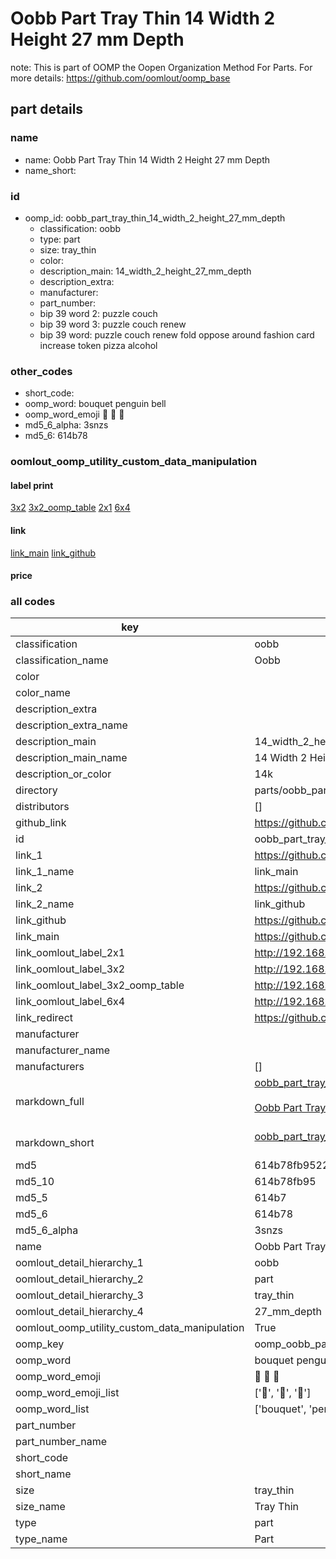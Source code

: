 # Oobb Part Tray Thin 14 Width 2 Height 27 mm Depth  

note: This is part of OOMP the Oopen Organization Method For Parts. For more details: https://github.com/oomlout/oomp_base

##  part details
  







### name
* name: Oobb Part Tray Thin 14 Width 2 Height 27 mm Depth
* name_short: 
### id
* oomp_id: oobb_part_tray_thin_14_width_2_height_27_mm_depth
  * classification: oobb
  * type: part
  * size: tray_thin
  * color: 
  * description_main: 14_width_2_height_27_mm_depth
  * description_extra: 
  * manufacturer: 
  * part_number: 
  * bip 39 word 2: puzzle couch
  * bip 39 word 3: puzzle couch renew
  * bip 39 word: puzzle couch renew fold oppose around fashion card increase token pizza alcohol

### other_codes
* short_code: 
* oomp_word: bouquet penguin bell
* oomp_word_emoji :bouquet: :penguin: :bell:
* md5_6_alpha: 3snzs
* md5_6: 614b78






### oomlout_oomp_utility_custom_data_manipulation
#### label print
[3x2](http://192.168.1.245:1112/?label=oomp%203snzs)
[3x2_oomp_table](http://192.168.1.108:1112/?label=oomp%203snzs)
[2x1](http://192.168.1.242:1112/?label=oomp%203snzs)
[6x4](http://192.168.1.55:1112/?label=oomp%203snzs)    

#### link

[link_main](https://github.com/oomlout/oomlout_oomp_version_1_messy/tree/main/parts/oobb_part_tray_thin_14_width_2_height_27_mm_depth) [link_github](https://github.com/oomlout/oomlout_oomp_version_1_messy/tree/main/parts/oobb_part_tray_thin_14_width_2_height_27_mm_depth)                             

#### price







### all codes 
| key | value |  
| --- | --- |  
| classification | oobb |  
| classification_name | Oobb |  
| color |  |  
| color_name |  |  
| description_extra |  |  
| description_extra_name |  |  
| description_main | 14_width_2_height_27_mm_depth |  
| description_main_name | 14 Width 2 Height 27 mm Depth |  
| description_or_color | 14k |  
| directory | parts/oobb_part_tray_thin_14_width_2_height_27_mm_depth |  
| distributors | [] |  
| github_link | https://github.com/oomlout/oomlout_oomp_part_src/tree/main/parts/oobb_part_tray_thin_14_width_2_height_27_mm_depth |  
| id | oobb_part_tray_thin_14_width_2_height_27_mm_depth |  
| link_1 | https://github.com/oomlout/oomlout_oomp_version_1_messy/tree/main/parts/oobb_part_tray_thin_14_width_2_height_27_mm_depth |  
| link_1_name | link_main |  
| link_2 | https://github.com/oomlout/oomlout_oomp_version_1_messy/tree/main/parts/oobb_part_tray_thin_14_width_2_height_27_mm_depth |  
| link_2_name | link_github |  
| link_github | https://github.com/oomlout/oomlout_oomp_version_1_messy/tree/main/parts/oobb_part_tray_thin_14_width_2_height_27_mm_depth |  
| link_main | https://github.com/oomlout/oomlout_oomp_version_1_messy/tree/main/parts/oobb_part_tray_thin_14_width_2_height_27_mm_depth |  
| link_oomlout_label_2x1 | http://192.168.1.242:1112/?label=oomp%203snzs |  
| link_oomlout_label_3x2 | http://192.168.1.245:1112/?label=oomp%203snzs |  
| link_oomlout_label_3x2_oomp_table | http://192.168.1.108:1112/?label=oomp%203snzs |  
| link_oomlout_label_6x4 | http://192.168.1.55:1112/?label=oomp%203snzs |  
| link_redirect | https://github.com/oomlout/oomlout_oomp_version_1_messy/tree/main/parts/oobb_part_tray_thin_14_width_2_height_27_mm_depth |  
| manufacturer |  |  
| manufacturer_name |  |  
| manufacturers | [] |  
| markdown_full | [oobb_part_tray_thin_14_width_2_height_27_mm_depth](none)<br>[](none)<br>[Oobb Part Tray Thin 14 Width 2 Height 27 Mm Depth](none)<br><br> |  
| markdown_short | [oobb_part_tray_thin_14_width_2_height_27_mm_depth](none)<br><br> |  
| md5 | 614b78fb95228a6830cdc5a96c4c3d77 |  
| md5_10 | 614b78fb95 |  
| md5_5 | 614b7 |  
| md5_6 | 614b78 |  
| md5_6_alpha | 3snzs |  
| name | Oobb Part Tray Thin 14 Width 2 Height 27 mm Depth |  
| oomlout_detail_hierarchy_1 | oobb |  
| oomlout_detail_hierarchy_2 | part |  
| oomlout_detail_hierarchy_3 | tray_thin |  
| oomlout_detail_hierarchy_4 | 27_mm_depth |  
| oomlout_oomp_utility_custom_data_manipulation | True |  
| oomp_key | oomp_oobb_part_tray_thin_14_width_2_height_27_mm_depth |  
| oomp_word | bouquet penguin bell |  
| oomp_word_emoji | :bouquet: :penguin: :bell: |  
| oomp_word_emoji_list | [':bouquet:', ':penguin:', ':bell:'] |  
| oomp_word_list | ['bouquet', 'penguin', 'bell'] |  
| part_number |  |  
| part_number_name |  |  
| short_code |  |  
| short_name |  |  
| size | tray_thin |  
| size_name | Tray Thin |  
| type | part |  
| type_name | Part |  
